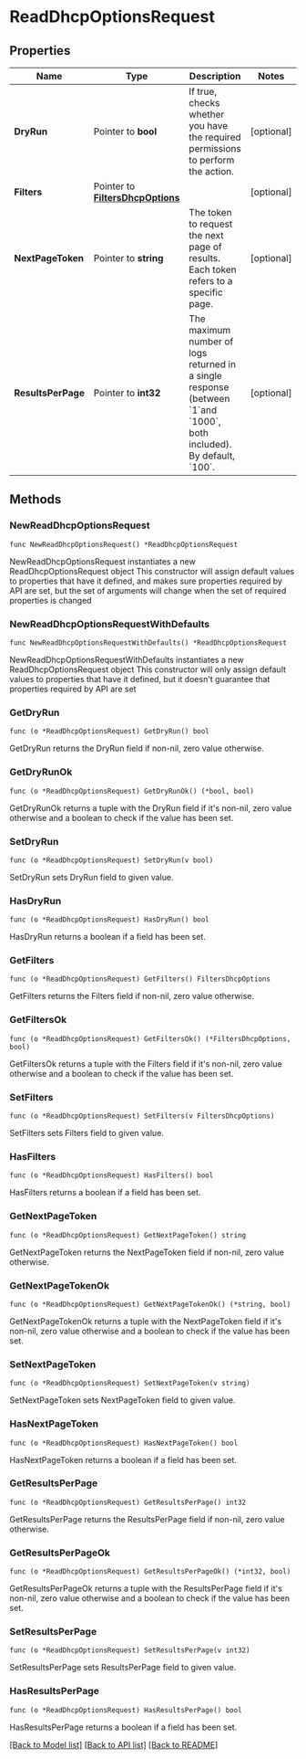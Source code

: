 # ReadDhcpOptionsRequest

## Properties

Name | Type | Description | Notes
------------ | ------------- | ------------- | -------------
**DryRun** | Pointer to **bool** | If true, checks whether you have the required permissions to perform the action. | [optional] 
**Filters** | Pointer to [**FiltersDhcpOptions**](FiltersDhcpOptions.md) |  | [optional] 
**NextPageToken** | Pointer to **string** | The token to request the next page of results. Each token refers to a specific page. | [optional] 
**ResultsPerPage** | Pointer to **int32** | The maximum number of logs returned in a single response (between &#x60;1&#x60;and &#x60;1000&#x60;, both included). By default, &#x60;100&#x60;. | [optional] 

## Methods

### NewReadDhcpOptionsRequest

`func NewReadDhcpOptionsRequest() *ReadDhcpOptionsRequest`

NewReadDhcpOptionsRequest instantiates a new ReadDhcpOptionsRequest object
This constructor will assign default values to properties that have it defined,
and makes sure properties required by API are set, but the set of arguments
will change when the set of required properties is changed

### NewReadDhcpOptionsRequestWithDefaults

`func NewReadDhcpOptionsRequestWithDefaults() *ReadDhcpOptionsRequest`

NewReadDhcpOptionsRequestWithDefaults instantiates a new ReadDhcpOptionsRequest object
This constructor will only assign default values to properties that have it defined,
but it doesn't guarantee that properties required by API are set

### GetDryRun

`func (o *ReadDhcpOptionsRequest) GetDryRun() bool`

GetDryRun returns the DryRun field if non-nil, zero value otherwise.

### GetDryRunOk

`func (o *ReadDhcpOptionsRequest) GetDryRunOk() (*bool, bool)`

GetDryRunOk returns a tuple with the DryRun field if it's non-nil, zero value otherwise
and a boolean to check if the value has been set.

### SetDryRun

`func (o *ReadDhcpOptionsRequest) SetDryRun(v bool)`

SetDryRun sets DryRun field to given value.

### HasDryRun

`func (o *ReadDhcpOptionsRequest) HasDryRun() bool`

HasDryRun returns a boolean if a field has been set.

### GetFilters

`func (o *ReadDhcpOptionsRequest) GetFilters() FiltersDhcpOptions`

GetFilters returns the Filters field if non-nil, zero value otherwise.

### GetFiltersOk

`func (o *ReadDhcpOptionsRequest) GetFiltersOk() (*FiltersDhcpOptions, bool)`

GetFiltersOk returns a tuple with the Filters field if it's non-nil, zero value otherwise
and a boolean to check if the value has been set.

### SetFilters

`func (o *ReadDhcpOptionsRequest) SetFilters(v FiltersDhcpOptions)`

SetFilters sets Filters field to given value.

### HasFilters

`func (o *ReadDhcpOptionsRequest) HasFilters() bool`

HasFilters returns a boolean if a field has been set.

### GetNextPageToken

`func (o *ReadDhcpOptionsRequest) GetNextPageToken() string`

GetNextPageToken returns the NextPageToken field if non-nil, zero value otherwise.

### GetNextPageTokenOk

`func (o *ReadDhcpOptionsRequest) GetNextPageTokenOk() (*string, bool)`

GetNextPageTokenOk returns a tuple with the NextPageToken field if it's non-nil, zero value otherwise
and a boolean to check if the value has been set.

### SetNextPageToken

`func (o *ReadDhcpOptionsRequest) SetNextPageToken(v string)`

SetNextPageToken sets NextPageToken field to given value.

### HasNextPageToken

`func (o *ReadDhcpOptionsRequest) HasNextPageToken() bool`

HasNextPageToken returns a boolean if a field has been set.

### GetResultsPerPage

`func (o *ReadDhcpOptionsRequest) GetResultsPerPage() int32`

GetResultsPerPage returns the ResultsPerPage field if non-nil, zero value otherwise.

### GetResultsPerPageOk

`func (o *ReadDhcpOptionsRequest) GetResultsPerPageOk() (*int32, bool)`

GetResultsPerPageOk returns a tuple with the ResultsPerPage field if it's non-nil, zero value otherwise
and a boolean to check if the value has been set.

### SetResultsPerPage

`func (o *ReadDhcpOptionsRequest) SetResultsPerPage(v int32)`

SetResultsPerPage sets ResultsPerPage field to given value.

### HasResultsPerPage

`func (o *ReadDhcpOptionsRequest) HasResultsPerPage() bool`

HasResultsPerPage returns a boolean if a field has been set.


[[Back to Model list]](../README.md#documentation-for-models) [[Back to API list]](../README.md#documentation-for-api-endpoints) [[Back to README]](../README.md)


